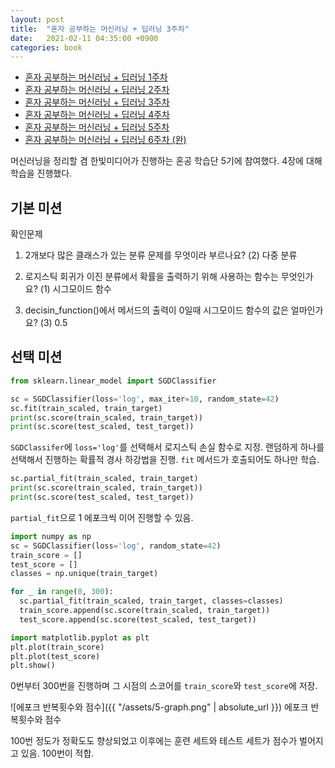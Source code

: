 ```yaml
---
layout: post
title:  "혼자 공부하는 머신러닝 + 딥러닝 3주차"
date:   2021-02-11 04:35:00 +0900
categories: book
---
```


* [혼자 공부하는 머신러닝 + 딥러닝 1주차](http://dalinaum.github.io/book/2021/01/28/hongong-ml-1.html)
* [혼자 공부하는 머신러닝 + 딥러닝 2주차](http://dalinaum.github.io/book/2021/02/10/hongong-ml-2.html)
* [혼자 공부하는 머신러닝 + 딥러닝 3주차](http://dalinaum.github.io/book/2021/02/11/hongong-ml-3.html)
* [혼자 공부하는 머신러닝 + 딥러닝 4주차](http://dalinaum.github.io/book/2021/02/22/hongong-ml-4.html)
* [혼자 공부하는 머신러닝 + 딥러닝 5주차](http://dalinaum.github.io/book/2021/03/02/hongong-ml-5.html)
* [혼자 공부하는 머신러닝 + 딥러닝 6주차 (완)](http://dalinaum.github.io/book/2021/03/07/hongong-ml-6.html)

머신러닝을 정리할 겸 한빛미디어가 진행하는 혼공 학습단 5기에 참여했다. 4장에 대해 학습을 진행했다.

## 기본 미션

확인문제

1. 2개보다 많은 클래스가 있는 분류 문제를 무엇이라 부르나요?
(2) 다중 분류

2. 로지스틱 회귀가 이진 분류에서 확률을 출력하기 위해 사용하는 함수는 무엇인가요?
(1) 시그모이드 함수

3. decisin_function()에서 메서드의 출력이 0일때 시그모이드 함수의 값은 얼마인가요?
(3) 0.5

## 선택 미션

```py
from sklearn.linear_model import SGDClassifier

sc = SGDClassifier(loss='log', max_iter=10, random_state=42)
sc.fit(train_scaled, train_target)
print(sc.score(train_scaled, train_target))
print(sc.score(test_scaled, test_target))
```

`SGDClassifer`에 `loss='log'`를 선택해서 로지스틱 손실 함수로 지정. 랜덤하게 하나를 선택해서 진행하는 확률적 경사 하강법을 진행. `fit` 메서드가 호출되어도 하나만 학습.

```py
sc.partial_fit(train_scaled, train_target)
print(sc.score(train_scaled, train_target))
print(sc.score(test_scaled, test_target))
```

`partial_fit`으로 1 에포크씩 이어 진행할 수 있음.

```py
import numpy as np
sc = SGDClassifier(loss='log', random_state=42)
train_score = []
test_score = []
classes = np.unique(train_target)

for _ in range(0, 300):
  sc.partial_fit(train_scaled, train_target, classes=classes)
  train_score.append(sc.score(train_scaled, train_target))
  test_score.append(sc.score(test_scaled, test_target))

import matplotlib.pyplot as plt
plt.plot(train_score)
plt.plot(test_score)
plt.show()
```

0번부터 300번을 진행하며 그 시점의 스코어를 `train_score`와 `test_score`에 저장. 

![에포크 반복횟수와 점수]({{ "/assets/5-graph.png" | absolute_url }})
에포크 반복횟수와 점수

100번 정도가 정확도도 향상되었고 이후에는 훈련 세트와 테스트 세트가 점수가 벌어지고 있음. 100번이 적합.